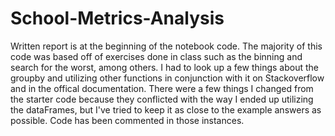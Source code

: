 # School-Metrics-Analysis

Written report is at the beginning of the notebook code. The majority of this code was based off of exercises done in class such as the binning and search for the worst, among others. I had to look up a few things about the groupby and utilizing other functions in conjunction with it on Stackoverflow and in the offical documentation. There were a few things I changed from the starter code because they conflicted with the way I ended up utilizing the dataFrames, but I've tried to keep it as close to the example answers as possible. Code has been commented in those instances.
